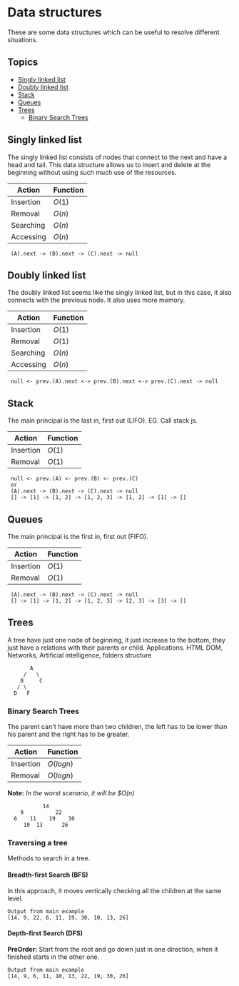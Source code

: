 
# Data structures

These are some data structures which can be useful to resolve different situations.

## Topics

- [Singly linked list](#singly-linked-list)
- [Doubly linked list](#doubly-linked-list)
- [Stack](#stack)
- [Queues](#queues)
- [Trees](#trees)
  - [Binary Search Trees](#binary-search-trees)

## Singly linked list

The singly linked list consists of nodes that connect to the next and have a head and tail. This data structure allows us to insert and delete at the beginning without using such much use of the resources.

Action | Function
------ | --------
Insertion | $O(1)$
Removal | $O(n)$
Searching | $O(n)$
Accessing | $O(n)$

```plain text
 (A).next -> (B).next -> (C).next -> null
```

## Doubly linked list

The doubly linked list seems like the singly linked list, but in this case, it also connects with the previous node.
It also uses more memory.

Action | Function
------ | --------
Insertion | $O(1)$
Removal | $O(1)$
Searching | $O(n)$
Accessing | $O(n)$

```plain text
 null <- prev.(A).next <-> prev.(B).next <-> prev.(C).next -> null
```

## Stack

The main principal is the last in, first out (LIFO). EG. Call stack js.

Action | Function
------ | --------
Insertion | $O(1)$
Removal | $O(1)$

```plain text
 null <- prev.(A) <- prev.(B) <- prev.(C)
 or
 (A).next -> (B).next -> (C).next -> null
 [] -> [1] -> [1, 2] -> [1, 2, 3] -> [1, 2] -> [1] -> []
```

## Queues

The main principal is the first in, first out (FIFO).

Action | Function
------ | --------
Insertion | $O(1)$
Removal | $O(1)$

```plain text
 (A).next -> (B).next -> (C).next -> null
 [] -> [1] -> [1, 2] -> [1, 2, 3] -> [2, 3] -> [3] -> []
```

## Trees

A tree have just one node of beginning, it just increase to the bottom, they just have a relations with their parents or child.
Applications. HTML DOM, Networks, Artificial intelligence, folders structure

```plain text
       A
     /   \
    B     C
   / \
  D   F
```

### Binary Search Trees

The parent can't have more than two children, the left has to be lower than his parent and the right has to be greater.

Action | Function
------ | --------
Insertion | $O(log n)$
Removal | $O(log n)$

**Note:** _In the worst scenario, it will be $O(n)_

```plain text
           14
    9          22
  6    11    19    30
     10  13      26
```

### Traversing a tree

Methods to search in a tree.

#### Breadth-first Search (BFS)

In this approach, it moves vertically checking all the children at the same level.

```plain text
Output from main example
[14, 9, 22, 6, 11, 19, 30, 10, 13, 26]
```

#### Depth-first Search (DFS)

**PreOrder:** Start from the root and go down just in one direction, when it finished starts in the other one.

```plain text
Output from main example
[14, 9, 6, 11, 10, 13, 22, 19, 30, 26]
```
